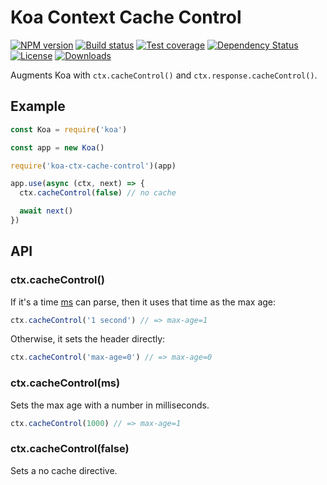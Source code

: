 # Koa Context Cache Control

[![NPM version][npm-image]][npm-url]
[![Build status][travis-image]][travis-url]
[![Test coverage][codecov-image]][codecov-url]
[![Dependency Status][david-image]][david-url]
[![License][license-image]][license-url]
[![Downloads][downloads-image]][downloads-url]

Augments Koa with `ctx.cacheControl()` and `ctx.response.cacheControl()`.

## Example

```js
const Koa = require('koa')

const app = new Koa()

require('koa-ctx-cache-control')(app)

app.use(async (ctx, next) => {
  ctx.cacheControl(false) // no cache

  await next()
})
```

## API

### ctx.cacheControl(<String>)

If it's a time [ms](https://www.npmjs.com/package/ms) can parse, then it uses that time as the max age:

```js
ctx.cacheControl('1 second') // => max-age=1
```

Otherwise, it sets the header directly:

```js
ctx.cacheControl('max-age=0') // => max-age=0
```

### ctx.cacheControl(ms<Number>)

Sets the max age with a number in milliseconds.

```js
ctx.cacheControl(1000) // => max-age=1
```

### ctx.cacheControl(false)

Sets a no cache directive.

[npm-image]: https://img.shields.io/npm/v/koa-ctx-cache-control.svg?style=flat-square
[npm-url]: https://npmjs.org/package/koa-ctx-cache-control
[travis-image]: https://img.shields.io/travis/koajs/ctx-cache-control/master.svg?style=flat-square
[travis-url]: https://travis-ci.org/koajs/ctx-cache-control
[codecov-image]: https://img.shields.io/codecov/c/github/koajs/ctx-cache-control/master.svg?style=flat-square
[codecov-url]: https://codecov.io/github/koajs/ctx-cache-control
[david-image]: http://img.shields.io/david/koajs/ctx-cache-control.svg?style=flat-square
[david-url]: https://david-dm.org/koajs/ctx-cache-control
[license-image]: http://img.shields.io/npm/l/koa-ctx-cache-control.svg?style=flat-square
[license-url]: LICENSE
[downloads-image]: http://img.shields.io/npm/dm/koa-ctx-cache-control.svg?style=flat-square
[downloads-url]: https://npmjs.org/package/koa-ctx-cache-control
